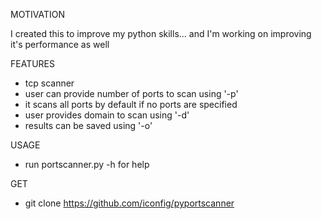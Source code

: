 MOTIVATION 

I created this to improve my python skills... and I'm working on improving it's performance as well 


FEATURES
- tcp scanner 
- user can provide number of ports to scan using  '-p'
- it scans all ports by default if no ports are specified 
- user provides domain to scan using '-d'
- results can be saved using '-o'

USAGE
- run portscanner.py -h for help 

GET 
 - git clone https://github.com/iconfig/pyportscanner
